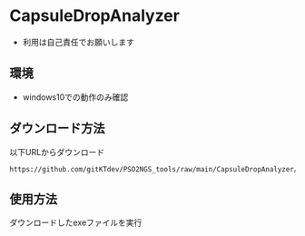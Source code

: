 # CapsuleDropAnalyzer

* 利用は自己責任でお願いします

## 環境

* windows10での動作のみ確認

## ダウンロード方法

以下URLからダウンロード

```
https://github.com/gitKTdev/PSO2NGS_tools/raw/main/CapsuleDropAnalyzer/dist/PSO2NGS_CapsuleDropAnalyzer.exe
```

## 使用方法

ダウンロードしたexeファイルを実行
